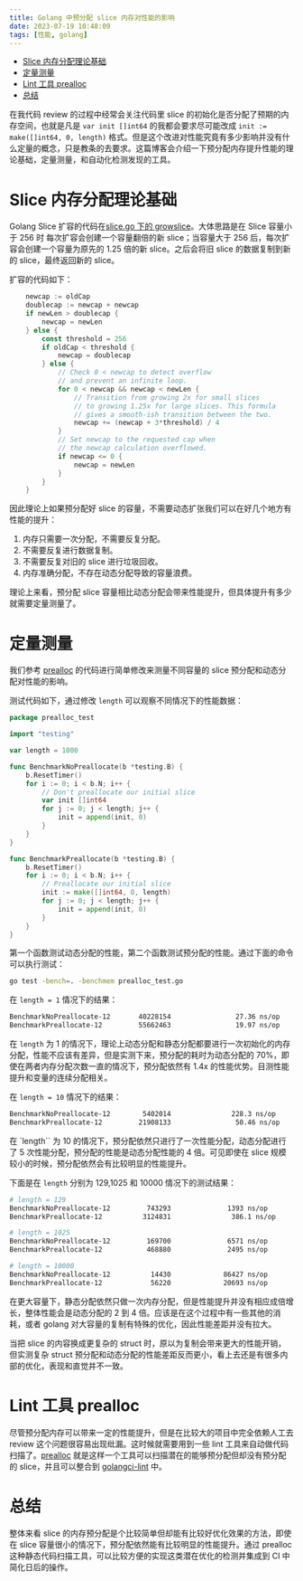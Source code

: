 ```yaml
---
title: Golang 中预分配 slice 内存对性能的影响
date: 2023-07-19 10:48:09
tags: [性能, golang]
---
```


- [Slice 内存分配理论基础](#slice-内存分配理论基础)
- [定量测量](#定量测量)
- [Lint 工具 prealloc](#lint-工具-prealloc)
- [总结](#总结)


在我代码 review 的过程中经常会关注代码里 slice 的初始化是否分配了预期的内存空间，也就是凡是 `var init []int64` 的我都会要求尽可能改成 `init := make([]int64, 0, length)` 格式。但是这个改进对性能究竟有多少影响并没有什么定量的概念，只是教条的去要求。这篇博客会介绍一下预分配内存提升性能的理论基础，定量测量，和自动化检测发现的工具。

# Slice 内存分配理论基础

Golang Slice 扩容的代码在[slice.go 下的 growslice](https://github.com/golang/go/blob/go1.20.6/src/runtime/slice.go#L157)。大体思路是在 Slice 容量小于 256 时
每次扩容会创建一个容量翻倍的新 slice；当容量大于 256 后，每次扩容会创建一个容量为原先的 1.25 倍的新 slice。之后会将旧 slice 的数据复制到新的 slice，最终返回新的 slice。

扩容的代码如下：
```go
	newcap := oldCap
	doublecap := newcap + newcap
	if newLen > doublecap {
		newcap = newLen
	} else {
		const threshold = 256
		if oldCap < threshold {
			newcap = doublecap
		} else {
			// Check 0 < newcap to detect overflow
			// and prevent an infinite loop.
			for 0 < newcap && newcap < newLen {
				// Transition from growing 2x for small slices
				// to growing 1.25x for large slices. This formula
				// gives a smooth-ish transition between the two.
				newcap += (newcap + 3*threshold) / 4
			}
			// Set newcap to the requested cap when
			// the newcap calculation overflowed.
			if newcap <= 0 {
				newcap = newLen
			}
		}
	}
```

因此理论上如果预分配好 slice 的容量，不需要动态扩张我们可以在好几个地方有性能的提升：

1. 内存只需要一次分配，不需要反复分配。
2. 不需要反复进行数据复制。
3. 不需要反复对旧的 slice 进行垃圾回收。
4. 内存准确分配，不存在动态分配导致的容量浪费。

理论上来看，预分配 slice 容量相比动态分配会带来性能提升，但具体提升有多少就需要定量测量了。

# 定量测量

我们参考 [prealloc](https://github.com/alexkohler/prealloc/blob/master/prealloc_test.go) 的代码进行简单修改来测量不同容量的 slice 预分配和动态分配对性能的影响。

测试代码如下，通过修改 `length` 可以观察不同情况下的性能数据：

```go title="prealloc_test.go"
package prealloc_test

import "testing"

var length = 1000

func BenchmarkNoPreallocate(b *testing.B) {
	b.ResetTimer()
	for i := 0; i < b.N; i++ {
		// Don't preallocate our initial slice
		var init []int64
		for j := 0; j < length; j++ {
			init = append(init, 0)
		}
	}
}

func BenchmarkPreallocate(b *testing.B) {
	b.ResetTimer()
	for i := 0; i < b.N; i++ {
		// Preallocate our initial slice
		init := make([]int64, 0, length)
		for j := 0; j < length; j++ {
			init = append(init, 0)
		}
	}
}
```

第一个函数测试动态分配的性能，第二个函数测试预分配的性能。通过下面的命令可以执行测试：

```bash
go test -bench=. -benchmem prealloc_test.go
```

在 `length = 1` 情况下的结果：

```bash
BenchmarkNoPreallocate-12       40228154                27.36 ns/op            8 B/op          1 allocs/op
BenchmarkPreallocate-12         55662463                19.97 ns/op            8 B/op          1 allocs/op
```

在 `length` 为 1 的情况下，理论上动态分配和静态分配都要进行一次初始化的内存分配，性能不应该有差异，但是实测下来，预分配的耗时为动态分配的 70%，即使在两者内存分配次数一直的情况下，预分配依然有 1.4x 的性能优势。目测性能提升和变量的连续分配相关。

在 `length = 10` 情况下的结果：

```bash
BenchmarkNoPreallocate-12        5402014               228.3 ns/op           248 B/op          5 allocs/op
BenchmarkPreallocate-12         21908133                50.46 ns/op           80 B/op          1 allocs/op
```

在 `length`` 为 10 的情况下，预分配依然只进行了一次性能分配，动态分配进行了 5 次性能分配，预分配的性能是动态分配性能的 4 倍。可见即使在 slice 规模较小的时候，预分配依然会有比较明显的性能提升。

下面是在 `length` 分别为 129,1025 和 10000 情况下的测试结果：

```bash
# length = 129
BenchmarkNoPreallocate-12         743293              1393 ns/op            4088 B/op          9 allocs/op
BenchmarkPreallocate-12          3124831               386.1 ns/op          1152 B/op          1 allocs/op

# length = 1025
BenchmarkNoPreallocate-12         169700              6571 ns/op           25208 B/op         12 allocs/op
BenchmarkPreallocate-12           468880              2495 ns/op            9472 B/op          1 allocs/op

# length = 10000
BenchmarkNoPreallocate-12          14430             86427 ns/op          357625 B/op         19 allocs/op
BenchmarkPreallocate-12            56220             20693 ns/op           81920 B/op          1 allocs/op
```

在更大容量下，静态分配依然只做一次内存分配，但是性能提升并没有相应成倍增长，整体性能会是动态分配的 2 到 4 倍。应该是在这个过程中有一些其他的消耗，或者 golang 对大容量的复制有特殊的优化，因此性能差距并没有拉大。

当把 slice 的内容换成更复杂的 struct 时，原以为复制会带来更大的性能开销，但实测复杂 struct 预分配和动态分配的性能差距反而更小，看上去还是有很多内部的优化，表现和直觉并不一致。

# Lint 工具 prealloc

尽管预分配内存可以带来一定的性能提升，但是在比较大的项目中完全依赖人工去 review 这个问题很容易出现纰漏。这时候就需要用到一些 lint 工具来自动做代码扫描了。[prealloc](https://github.com/alexkohler/prealloc) 就是这样一个工具可以扫描潜在的能够预分配但却没有预分配的 slice，并且可以整合到 [golangci-lint](https://golangci-lint.run/usage/linters/#prealloc) 中。

# 总结

整体来看 slice 的内存预分配是个比较简单但却能有比较好优化效果的方法，即使在 slice 容量很小的情况下，预分配依然能有比较明显的性能提升。通过 prealloc 这种静态代码扫描工具，可以比较方便的实现这类潜在优化的检测并集成到 CI 中简化日后的操作。
